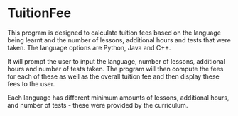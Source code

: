 # TuitionFee

This program is designed to calculate tuition fees based on the language being learnt and the number of lessons, additional hours and tests that were taken. The language options are Python, Java and C++. 

It will prompt the user to input the language, number of lessons, additional hours and number of tests taken. The program will then compute the fees for each of these as well as the overall tuition fee and then display these fees to the user.

Each language has different minimum amounts of lessons, additional hours, and number of tests - these were provided by the curriculum.
